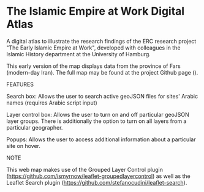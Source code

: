 # The Islamic Empire at Work Digital Atlas

A digital atlas to illustrate the research findings of the ERC research project "The Early Islamic Empire at Work", developed with colleagues in the Islamic History department at the University of Hamburg.

This early version of the map displays data from the province of Fars (modern-day Iran). The full map may be found at the project Github page ().

FEATURES

Search box: Allows the user to search active geoJSON files for sites' Arabic names (requires Arabic script input)

Layer control box: Allows the user to turn on and off particular geoJSON layer groups. There is additionally the option to turn on all layers from a particular geographer.

Popups: Allows the user to access additional information about a particular site on hover.

NOTE

This web map makes use of the Grouped Layer Control plugin (https://github.com/ismyrnow/leaflet-groupedlayercontrol) as well as the Leaflet Search plugin (https://github.com/stefanocudini/leaflet-search).
